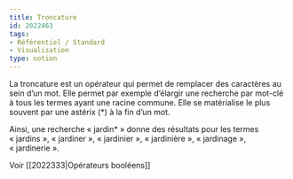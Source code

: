 ```yaml
---
title: Troncature
id: 2022463
tags:
- Référentiel / Standard
- Visualisation
type: notion
---
```


La troncature est un opérateur qui permet de remplacer des caractères au sein d’un mot. Elle permet par exemple d’élargir une recherche par mot-clé à tous les termes ayant une racine commune. Elle se matérialise le plus souvent par une astérix (*) à la fin d’un mot. 

Ainsi, une recherche « jardin* » donne des résultats pour les termes « jardins », « jardiner », « jardinier », « jardinière », « jardinage », « jardinerie ».

Voir [[2022333|Opérateurs booléens]]

